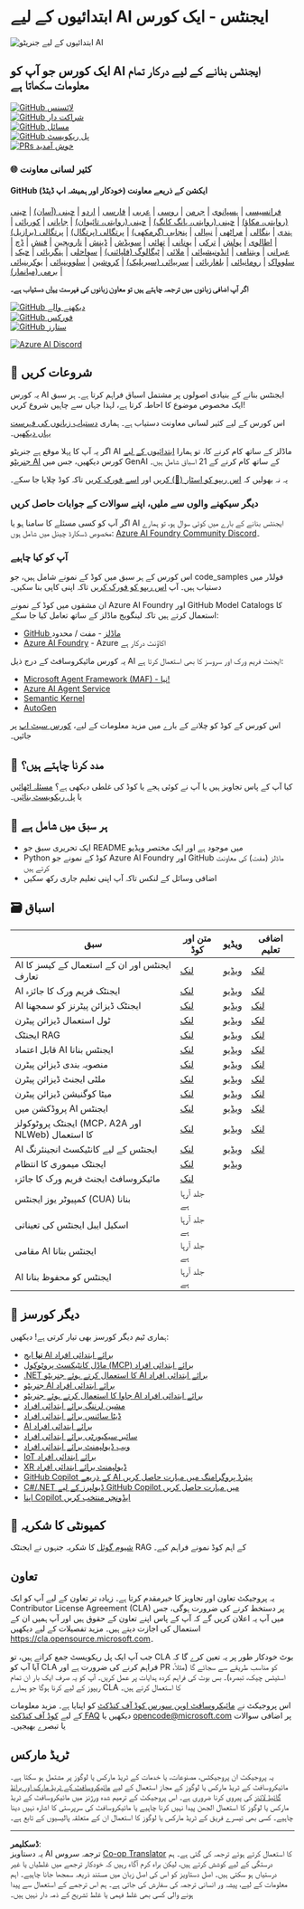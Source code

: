 <!--
CO_OP_TRANSLATOR_METADATA:
{
  "original_hash": "413adcc2c6a498d52643d27f6871aa24",
  "translation_date": "2025-10-02T10:58:24+00:00",
  "source_file": "README.md",
  "language_code": "ur"
}
-->
# ابتدائیوں کے لیے AI ایجنٹس - ایک کورس

![ابتدائیوں کے لیے جنریٹو AI](../../translated_images/repo-thumbnailv2.06f4a48036fde647f6ba4eb19f5651babe59bb30e972748afb349e47725d7601.ur.png)

## ایک کورس جو آپ کو AI ایجنٹس بنانے کے لیے درکار تمام معلومات سکھاتا ہے

[![GitHub لائسنس](https://img.shields.io/github/license/microsoft/ai-agents-for-beginners.svg)](https://github.com/microsoft/ai-agents-for-beginners/blob/master/LICENSE?WT.mc_id=academic-105485-koreyst)  
[![GitHub شراکت دار](https://img.shields.io/github/contributors/microsoft/ai-agents-for-beginners.svg)](https://GitHub.com/microsoft/ai-agents-for-beginners/graphs/contributors/?WT.mc_id=academic-105485-koreyst)  
[![GitHub مسائل](https://img.shields.io/github/issues/microsoft/ai-agents-for-beginners.svg)](https://GitHub.com/microsoft/ai-agents-for-beginners/issues/?WT.mc_id=academic-105485-koreyst)  
[![GitHub پل ریکویسٹ](https://img.shields.io/github/issues-pr/microsoft/ai-agents-for-beginners.svg)](https://GitHub.com/microsoft/ai-agents-for-beginners/pulls/?WT.mc_id=academic-105485-koreyst)  
[![PRs خوش آمدید](https://img.shields.io/badge/PRs-welcome-brightgreen.svg?style=flat-square)](http://makeapullrequest.com?WT.mc_id=academic-105485-koreyst)

### 🌐 کثیر لسانی معاونت

#### GitHub ایکشن کے ذریعے معاونت (خودکار اور ہمیشہ اپ ڈیٹڈ)

[فرانسیسی](../fr/README.md) | [ہسپانوی](../es/README.md) | [جرمن](../de/README.md) | [روسی](../ru/README.md) | [عربی](../ar/README.md) | [فارسی](../fa/README.md) | [اردو](./README.md) | [چینی (آسان)](../zh/README.md) | [چینی (روایتی، مکاؤ)](../mo/README.md) | [چینی (روایتی، ہانگ کانگ)](../hk/README.md) | [چینی (روایتی، تائیوان)](../tw/README.md) | [جاپانی](../ja/README.md) | [کوریائی](../ko/README.md) | [ہندی](../hi/README.md) | [بنگالی](../bn/README.md) | [مراٹھی](../mr/README.md) | [نیپالی](../ne/README.md) | [پنجابی (گرمکھی)](../pa/README.md) | [پرتگالی (پرتگال)](../pt/README.md) | [پرتگالی (برازیل)](../br/README.md) | [اطالوی](../it/README.md) | [پولش](../pl/README.md) | [ترکی](../tr/README.md) | [یونانی](../el/README.md) | [تھائی](../th/README.md) | [سویڈش](../sv/README.md) | [ڈینش](../da/README.md) | [نارویجین](../no/README.md) | [فنش](../fi/README.md) | [ڈچ](../nl/README.md) | [عبرانی](../he/README.md) | [ویتنامی](../vi/README.md) | [انڈونیشیائی](../id/README.md) | [ملائی](../ms/README.md) | [ٹیگالوگ (فلپائنی)](../tl/README.md) | [سواحلی](../sw/README.md) | [ہنگریائی](../hu/README.md) | [چیک](../cs/README.md) | [سلوواک](../sk/README.md) | [رومانیائی](../ro/README.md) | [بلغاریائی](../bg/README.md) | [سربیائی (سیریلیک)](../sr/README.md) | [کروشین](../hr/README.md) | [سلووینیائی](../sl/README.md) | [یوکرینیائی](../uk/README.md) | [برمی (میانمار)](../my/README.md)

**اگر آپ اضافی زبانوں میں ترجمہ چاہتے ہیں تو معاون زبانوں کی فہرست [یہاں](https://github.com/Azure/co-op-translator/blob/main/getting_started/supported-languages.md) دستیاب ہے۔**

[![GitHub دیکھنے والے](https://img.shields.io/github/watchers/microsoft/ai-agents-for-beginners.svg?style=social&label=Watch)](https://GitHub.com/microsoft/ai-agents-for-beginners/watchers/?WT.mc_id=academic-105485-koreyst)  
[![GitHub فورکس](https://img.shields.io/github/forks/microsoft/ai-agents-for-beginners.svg?style=social&label=Fork)](https://GitHub.com/microsoft/ai-agents-for-beginners/network/?WT.mc_id=academic-105485-koreyst)  
[![GitHub ستارز](https://img.shields.io/github/stars/microsoft/ai-agents-for-beginners.svg?style=social&label=Star)](https://GitHub.com/microsoft/ai-agents-for-beginners/stargazers/?WT.mc_id=academic-105485-koreyst)

[![Azure AI Discord](https://dcbadge.limes.pink/api/server/kzRShWzttr)](https://discord.gg/kzRShWzttr)

## 🌱 شروعات کریں

یہ کورس AI ایجنٹس بنانے کے بنیادی اصولوں پر مشتمل اسباق فراہم کرتا ہے۔ ہر سبق ایک مخصوص موضوع کا احاطہ کرتا ہے، لہذا جہاں سے چاہیں شروع کریں!

اس کورس کے لیے کثیر لسانی معاونت دستیاب ہے۔ ہماری [دستیاب زبانوں کی فہرست یہاں دیکھیں](../..)۔

اگر یہ آپ کا پہلا موقع ہے جنریٹو AI ماڈلز کے ساتھ کام کرنے کا، تو ہمارا [ابتدائیوں کے لیے جنریٹو AI](https://aka.ms/genai-beginners) کورس دیکھیں، جس میں GenAI کے ساتھ کام کرنے کے 21 اسباق شامل ہیں۔

یہ نہ بھولیں کہ [اس ریپو کو اسٹار (🌟) کریں](https://docs.github.com/en/get-started/exploring-projects-on-github/saving-repositories-with-stars?WT.mc_id=academic-105485-koreyst) اور [اسے فورک کریں](https://github.com/microsoft/ai-agents-for-beginners/fork) تاکہ کوڈ چلایا جا سکے۔

### دیگر سیکھنے والوں سے ملیں، اپنے سوالات کے جوابات حاصل کریں

اگر آپ کو کسی مسئلے کا سامنا ہو یا AI ایجنٹس بنانے کے بارے میں کوئی سوال ہو، تو ہمارے مخصوص ڈسکارڈ چینل میں شامل ہوں: [Azure AI Foundry Community Discord](https://aka.ms/ai-agents/discord)۔

### آپ کو کیا چاہیے

اس کورس کے ہر سبق میں کوڈ کے نمونے شامل ہیں، جو code_samples فولڈر میں دستیاب ہیں۔ آپ [اس ریپو کو فورک کریں](https://github.com/microsoft/ai-agents-for-beginners/fork) تاکہ اپنی کاپی بنا سکیں۔

ان مشقوں میں کوڈ کے نمونے Azure AI Foundry اور GitHub Model Catalogs کا استعمال کرتے ہیں تاکہ لینگویج ماڈلز کے ساتھ تعامل کیا جا سکے:

- [GitHub ماڈلز](https://aka.ms/ai-agents-beginners/github-models) - مفت / محدود
- [Azure AI Foundry](https://aka.ms/ai-agents-beginners/ai-foundry) - Azure اکاؤنٹ درکار ہے

یہ کورس مائیکروسافٹ کے درج ذیل AI ایجنٹ فریم ورک اور سروسز کا بھی استعمال کرتا ہے:

- [Microsoft Agent Framework (MAF) - نیا!](https://aka.ms/ai-agents-beginners/agent-framewrok)  
- [Azure AI Agent Service](https://aka.ms/ai-agents-beginners/ai-agent-service)  
- [Semantic Kernel](https://aka.ms/ai-agents-beginners/semantic-kernel)  
- [AutoGen](https://aka.ms/ai-agents/autogen)

اس کورس کے کوڈ کو چلانے کے بارے میں مزید معلومات کے لیے، [کورس سیٹ اپ](./00-course-setup/README.md) پر جائیں۔

## 🙏 مدد کرنا چاہتے ہیں؟

کیا آپ کے پاس تجاویز ہیں یا آپ نے کوئی ہجے یا کوڈ کی غلطی دیکھی ہے؟ [مسئلہ اٹھائیں](https://github.com/microsoft/ai-agents-for-beginners/issues?WT.mc_id=academic-105485-koreyst) یا [پل ریکویسٹ بنائیں](https://github.com/microsoft/ai-agents-for-beginners/pulls?WT.mc_id=academic-105485-koreyst)۔

## 📂 ہر سبق میں شامل ہے

- ایک تحریری سبق جو README میں موجود ہے اور ایک مختصر ویڈیو  
- Python کوڈ کے نمونے جو Azure AI Foundry اور GitHub ماڈلز (مفت) کی معاونت کرتے ہیں  
- اضافی وسائل کے لنکس تاکہ آپ اپنی تعلیم جاری رکھ سکیں  

## 🗃️ اسباق

| **سبق**                                     | **متن اور کوڈ**                                   | **ویڈیو**                                                  | **اضافی تعلیم**                                                                     |
|---------------------------------------------|--------------------------------------------------|------------------------------------------------------------|-------------------------------------------------------------------------------------|
| AI ایجنٹس اور ان کے استعمال کے کیسز کا تعارف | [لنک](./01-intro-to-ai-agents/README.md)         | [ویڈیو](https://youtu.be/3zgm60bXmQk?si=z8QygFvYQv-9WtO1)  | [لنک](https://aka.ms/ai-agents-beginners/collection?WT.mc_id=academic-105485-koreyst) |
| AI ایجنٹک فریم ورک کا جائزہ                 | [لنک](./02-explore-agentic-frameworks/README.md) | [ویڈیو](https://youtu.be/ODwF-EZo_O8?si=Vawth4hzVaHv-u0H)  | [لنک](https://aka.ms/ai-agents-beginners/collection?WT.mc_id=academic-105485-koreyst) |
| AI ایجنٹک ڈیزائن پیٹرنز کو سمجھنا           | [لنک](./03-agentic-design-patterns/README.md)    | [ویڈیو](https://youtu.be/m9lM8qqoOEA?si=BIzHwzstTPL8o9GF)  | [لنک](https://aka.ms/ai-agents-beginners/collection?WT.mc_id=academic-105485-koreyst) |
| ٹول استعمال ڈیزائن پیٹرن                    | [لنک](./04-tool-use/README.md)                   | [ویڈیو](https://youtu.be/vieRiPRx-gI?si=2z6O2Xu2cu_Jz46N)  | [لنک](https://aka.ms/ai-agents-beginners/collection?WT.mc_id=academic-105485-koreyst) |
| ایجنٹک RAG                                   | [لنک](./05-agentic-rag/README.md)                | [ویڈیو](https://youtu.be/WcjAARvdL7I?si=gKPWsQpKiIlDH9A3)  | [لنک](https://aka.ms/ai-agents-beginners/collection?WT.mc_id=academic-105485-koreyst) |
| قابل اعتماد AI ایجنٹس بنانا                 | [لنک](./06-building-trustworthy-agents/README.md)| [ویڈیو](https://youtu.be/iZKkMEGBCUQ?si=jZjpiMnGFOE9L8OK)  | [لنک](https://aka.ms/ai-agents-beginners/collection?WT.mc_id=academic-105485-koreyst) |
| منصوبہ بندی ڈیزائن پیٹرن                   | [لنک](./07-planning-design/README.md)            | [ویڈیو](https://youtu.be/kPfJ2BrBCMY?si=6SC_iv_E5-mzucnC)  | [لنک](https://aka.ms/ai-agents-beginners/collection?WT.mc_id=academic-105485-koreyst) |
| ملٹی ایجنٹ ڈیزائن پیٹرن                     | [لنک](./08-multi-agent/README.md)                | [ویڈیو](https://youtu.be/V6HpE9hZEx0?si=rMgDhEu7wXo2uo6g)  | [لنک](https://aka.ms/ai-agents-beginners/collection?WT.mc_id=academic-105485-koreyst) |
| میٹا کوگنیشن ڈیزائن پیٹرن                  | [لنک](./09-metacognition/README.md)              | [ویڈیو](https://youtu.be/His9R6gw6Ec?si=8gck6vvdSNCt6OcF)  | [لنک](https://aka.ms/ai-agents-beginners/collection?WT.mc_id=academic-105485-koreyst) |
| پروڈکشن میں AI ایجنٹس                      | [لنک](./10-ai-agents-production/README.md)       | [ویڈیو](https://youtu.be/l4TP6IyJxmQ?si=31dnhexRo6yLRJDl)  | [لنک](https://aka.ms/ai-agents-beginners/collection?WT.mc_id=academic-105485-koreyst) |
| ایجنٹک پروٹوکولز (MCP، A2A اور NLWeb) کا استعمال | [لنک](./11-agentic-protocols/README.md)           | [ویڈیو](https://youtu.be/X-Dh9R3Opn8)                                 | [لنک](https://aka.ms/ai-agents-beginners/collection?WT.mc_id=academic-105485-koreyst) |
| AI ایجنٹس کے لیے کانٹیکسٹ انجینئرنگ            | [لنک](./12-context-engineering/README.md)         | [ویڈیو](https://youtu.be/F5zqRV7gEag)                                 | [لنک](https://aka.ms/ai-agents-beginners/collection?WT.mc_id=academic-105485-koreyst) |
| ایجنٹک میموری کا انتظام                      | [لنک](./13-agent-memory/README.md)     |      [ویڈیو](https://youtu.be/QrYbHesIxpw?si=vZkVwKrQ4ieCcIPx)                                                      |                                                                                        |
| مائیکروسافٹ ایجنٹ فریم ورک کا جائزہ                         | [لنک](./14-microsoft-agent-framework/README.md)                            |                                                            |                                                                                        |
| کمپیوٹر یوز ایجنٹس (CUA) بنانا           | جلد آرہا ہے                            |                                                            |                                                                                        |
| اسکیل ایبل ایجنٹس کی تعیناتی                    | جلد آرہا ہے                            |                                                            |                                                                                        |
| مقامی AI ایجنٹس بنانا                     | جلد آرہا ہے                               |                                                            |                                                                                        |
| AI ایجنٹس کو محفوظ بنانا                           | جلد آرہا ہے                               |                                                            |                                                                                        |

## 🎒 دیگر کورسز

ہماری ٹیم دیگر کورسز بھی تیار کرتی ہے! دیکھیں:

- [**نیا** ایج AI برائے ابتدائی افراد](https://github.com/microsoft/edgeai-for-beginners?WT.mc_id=academic-105485-koreyst)
- [ماڈل کانٹیکسٹ پروٹوکول (MCP) برائے ابتدائی افراد](https://github.com/microsoft/mcp-for-beginners?WT.mc_id=academic-105485-koreyst)
- [.NET کا استعمال کرتے ہوئے جنریٹو AI برائے ابتدائی افراد](https://github.com/microsoft/Generative-AI-for-beginners-dotnet?WT.mc_id=academic-105485-koreyst)
- [جنریٹو AI برائے ابتدائی افراد](https://github.com/microsoft/generative-ai-for-beginners?WT.mc_id=academic-105485-koreyst)
- [جاوا کا استعمال کرتے ہوئے جنریٹو AI برائے ابتدائی افراد](https://github.com/microsoft/generative-ai-for-beginners-java?WT.mc_id=academic-105485-koreyst)
- [مشین لرننگ برائے ابتدائی افراد](https://aka.ms/ml-beginners?WT.mc_id=academic-105485-koreyst)
- [ڈیٹا سائنس برائے ابتدائی افراد](https://aka.ms/datascience-beginners?WT.mc_id=academic-105485-koreyst)
- [AI برائے ابتدائی افراد](https://aka.ms/ai-beginners?WT.mc_id=academic-105485-koreyst)
- [سائبر سیکیورٹی برائے ابتدائی افراد](https://github.com/microsoft/Security-101??WT.mc_id=academic-96948-sayoung)
- [ویب ڈیولپمنٹ برائے ابتدائی افراد](https://aka.ms/webdev-beginners?WT.mc_id=academic-105485-koreyst)
- [IoT برائے ابتدائی افراد](https://aka.ms/iot-beginners?WT.mc_id=academic-105485-koreyst)
- [XR ڈیولپمنٹ برائے ابتدائی افراد](https://github.com/microsoft/xr-development-for-beginners?WT.mc_id=academic-105485-koreyst)
- [GitHub Copilot کے ذریعے AI پیئرڈ پروگرامنگ میں مہارت حاصل کریں](https://aka.ms/GitHubCopilotAI?WT.mc_id=academic-105485-koreyst)
- [C#/.NET ڈیولپرز کے لیے GitHub Copilot میں مہارت حاصل کریں](https://github.com/microsoft/mastering-github-copilot-for-dotnet-csharp-developers?WT.mc_id=academic-105485-koreyst)
- [اپنا Copilot ایڈونچر منتخب کریں](https://github.com/microsoft/CopilotAdventures?WT.mc_id=academic-105485-koreyst)

## 🌟 کمیونٹی کا شکریہ

[شیوم گوئل](https://www.linkedin.com/in/shivam2003/) کا شکریہ جنہوں نے ایجنٹک RAG کے اہم کوڈ نمونے فراہم کیے۔

## تعاون

یہ پروجیکٹ تعاون اور تجاویز کا خیرمقدم کرتا ہے۔ زیادہ تر تعاون کے لیے آپ کو ایک 
Contributor License Agreement (CLA) پر دستخط کرنے کی ضرورت ہوگی، جس میں آپ یہ اعلان کریں گے کہ آپ کے پاس اپنے تعاون کے حقوق ہیں اور آپ ہمیں ان کے استعمال کی اجازت دیتے ہیں۔ مزید تفصیلات کے لیے دیکھیں <https://cla.opensource.microsoft.com>۔

جب آپ ایک پل ریکویسٹ جمع کراتے ہیں، تو CLA بوٹ خودکار طور پر یہ تعین کرے گا کہ آیا آپ کو CLA فراہم کرنے کی ضرورت ہے اور PR کو مناسب طریقے سے سجائے گا (مثلاً، اسٹیٹس چیک، تبصرہ)۔ بس بوٹ کی فراہم کردہ ہدایات پر عمل کریں۔ آپ کو یہ صرف ایک بار ان تمام ریپوز کے لیے کرنا ہوگا جو ہمارے CLA کا استعمال کرتے ہیں۔

اس پروجیکٹ نے [مائیکروسافٹ اوپن سورس کوڈ آف کنڈکٹ](https://opensource.microsoft.com/codeofconduct/) کو اپنایا ہے۔
مزید معلومات کے لیے [کوڈ آف کنڈکٹ FAQ](https://opensource.microsoft.com/codeofconduct/faq/) دیکھیں یا 
[opencode@microsoft.com](mailto:opencode@microsoft.com) پر اضافی سوالات یا تبصرے بھیجیں۔

## ٹریڈ مارکس

یہ پروجیکٹ ان پروجیکٹس، مصنوعات، یا خدمات کے ٹریڈ مارکس یا لوگوز پر مشتمل ہو سکتا ہے۔ مائیکروسافٹ کے ٹریڈ مارکس یا لوگوز کے مجاز استعمال کے لیے 
[مائیکروسافٹ کے ٹریڈ مارک اور برانڈ گائیڈ لائنز](https://www.microsoft.com/legal/intellectualproperty/trademarks/usage/general) کی پیروی کرنا ضروری ہے۔
اس پروجیکٹ کے ترمیم شدہ ورژنز میں مائیکروسافٹ کے ٹریڈ مارکس یا لوگوز کا استعمال الجھن پیدا نہیں کرنا چاہیے یا مائیکروسافٹ کی سرپرستی کا اشارہ نہیں دینا چاہیے۔
کسی بھی تیسرے فریق کے ٹریڈ مارکس یا لوگوز کا استعمال ان کے متعلقہ پالیسیوں کے تابع ہے۔

---

**ڈسکلیمر**:  
یہ دستاویز AI ترجمہ سروس [Co-op Translator](https://github.com/Azure/co-op-translator) کا استعمال کرتے ہوئے ترجمہ کی گئی ہے۔ ہم درستگی کے لیے کوشش کرتے ہیں، لیکن براہ کرم آگاہ رہیں کہ خودکار ترجمے میں غلطیاں یا غیر درستیاں ہو سکتی ہیں۔ اصل دستاویز کو اس کی اصل زبان میں مستند ذریعہ سمجھا جانا چاہیے۔ اہم معلومات کے لیے، پیشہ ور انسانی ترجمہ کی سفارش کی جاتی ہے۔ ہم اس ترجمے کے استعمال سے پیدا ہونے والی کسی بھی غلط فہمی یا غلط تشریح کے ذمہ دار نہیں ہیں۔